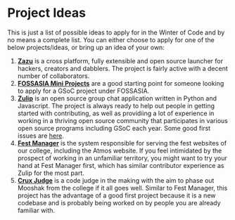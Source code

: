 # Project Ideas

This is just a list of possible ideas to apply for in the Winter of Code and by no means a complete list. You can either choose to apply for one of the below projects/ideas, or bring up an idea of your own:

1. **[Zazu](https://github.com/tinytacoteam/zazu)** is a cross platform, fully extensible and open source launcher for hackers, creators and dabblers. The project is fairly active with a decent number of collaborators.
2. **[FOSSASIA Mini Projects](https://github.com/fossasia/labs.fossasia.org/issues?q=is%3Aissue+is%3Aopen+label%3Amini-project)** are a good starting point for someone looking to apply for a GSoC project under FOSSASIA.
3. **[Zulip](https://chat.zulip.org)** is an open source group chat application written in Python and Javascript. The project is always ready to help out people in getting started with contributing, as well as providiing a lot of experience in working in a thriving open source community that participates in various open source programs including GSoC each year. Some good first issues are [here](https://github.com/zulip/zulip/issues?q=is%3Aissue+is%3Aopen+label%3A%22good+first+issue%22+no%3Aassignee).
4. **[Fest Manager](https://github.com/crux-bphc/fest-manager)** is the system responsible for serving the fest websites of our college, including the Atmos website. If you feel intimidated by the prospect of working in an unfamiliar territory, you might want to try your hand at Fest Manager first, which has similar contributor experience as Zulip for the most part.
5. **[Crux Judge](https://crux-bphc.github.io/crux-judge/)** is a code judge in the making with the aim to phase out Mooshak from the college if it all goes well. Similar to Fest Manager, this project has the advantage of a good first project because it is a new codebase and is probably being worked on by people you are already familiar with.